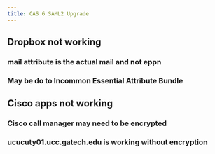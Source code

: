 ```yaml
---
title: CAS 6 SAML2 Upgrade
---
```


## Dropbox not working

### mail attribute is the actual mail and not eppn
### May be do to Incommon Essential Attribute Bundle
## Cisco apps not working
### Cisco call manager may need to be encrypted
### ucucuty01.ucc.gatech.edu is working without encryption
